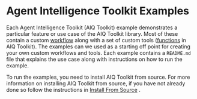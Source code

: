 <!--
SPDX-FileCopyrightText: Copyright (c) 2025, NVIDIA CORPORATION & AFFILIATES. All rights reserved.
SPDX-License-Identifier: Apache-2.0

Licensed under the Apache License, Version 2.0 (the "License");
you may not use this file except in compliance with the License.
You may obtain a copy of the License at

http://www.apache.org/licenses/LICENSE-2.0

Unless required by applicable law or agreed to in writing, software
distributed under the License is distributed on an "AS IS" BASIS,
WITHOUT WARRANTIES OR CONDITIONS OF ANY KIND, either express or implied.
See the License for the specific language governing permissions and
limitations under the License.
-->

# Agent Intelligence Toolkit Examples

Each Agent Intelligence Toolkit (AIQ Toolkit) example demonstrates a particular feature or use case of the AIQ Toolkit library. Most of these contain a custom [workflow](../docs/source/tutorials/index.md) along with a set of custom tools ([functions](../docs/source/workflows/functions.md) in AIQ Toolkit). The examples can we used as a starting off point for creating your own custom workflows and tools. Each example contains a `README.md` file that explains the use case along with instructions on how to run the example.

To run the examples, you need to install AIQ Toolkit from source. For more information on installing AIQ Toolkit from source, if you have not already done so follow the instructions in [Install From Source](../docs/source/quick-start/installing.md#install-from-source) .
